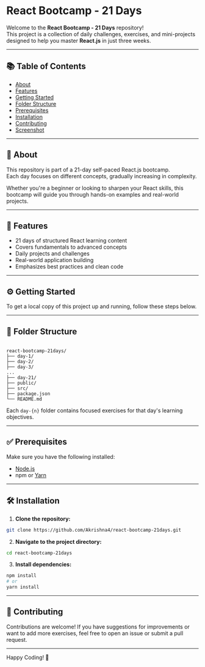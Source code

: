 # React Bootcamp - 21 Days

Welcome to the **React Bootcamp - 21 Days** repository!  
This project is a collection of daily challenges, exercises, and mini-projects designed to help you master **React.js** in just three weeks.

---

## 📚 Table of Contents

- [About](#about)
- [Features](#features)
- [Getting Started](#getting-started)
- [Folder Structure](#folder-structure)
- [Prerequisites](#prerequisites)
- [Installation](#installation)
- [Contributing](#contributing)
- [Screenshot](#screenshot)

---

## 🧠 About

This repository is part of a 21-day self-paced React.js bootcamp.  
Each day focuses on different concepts, gradually increasing in complexity.

Whether you're a beginner or looking to sharpen your React skills, this bootcamp will guide you through hands-on examples and real-world projects.

---

## 🚀 Features

- 21 days of structured React learning content
- Covers fundamentals to advanced concepts
- Daily projects and challenges
- Real-world application building
- Emphasizes best practices and clean code

---

## ⚙️ Getting Started

To get a local copy of this project up and running, follow these steps below.

---

## 📁 Folder Structure

```

react-bootcamp-21days/
├── day-1/
├── day-2/
├── day-3/
...
├── day-21/
├── public/
├── src/
├── package.json
└── README.md

````

Each `day-{n}` folder contains focused exercises for that day's learning objectives.

---

## ✅ Prerequisites

Make sure you have the following installed:

- [Node.js](https://nodejs.org/)
- npm or [Yarn](https://yarnpkg.com/)

---

## 🛠 Installation

1. **Clone the repository:**

```bash
git clone https://github.com/Akrishna4/react-bootcamp-21days.git
````

2. **Navigate to the project directory:**

```bash
cd react-bootcamp-21days
```

3. **Install dependencies:**

```bash
npm install
# or
yarn install
```

---

## 🤝 Contributing

Contributions are welcome!
If you have suggestions for improvements or want to add more exercises, feel free to open an issue or submit a pull request.

---


Happy Coding! 🚀

```

